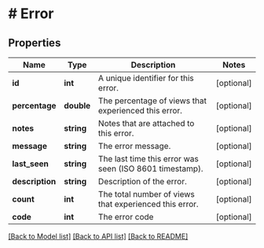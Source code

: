 # # Error

## Properties

Name | Type | Description | Notes
------------ | ------------- | ------------- | -------------
**id** | **int** | A unique identifier for this error. | [optional]
**percentage** | **double** | The percentage of views that experienced this error. | [optional]
**notes** | **string** | Notes that are attached to this error. | [optional]
**message** | **string** | The error message. | [optional]
**last_seen** | **string** | The last time this error was seen (ISO 8601 timestamp). | [optional]
**description** | **string** | Description of the error. | [optional]
**count** | **int** | The total number of views that experienced this error. | [optional]
**code** | **int** | The error code | [optional]

[[Back to Model list]](../../README.md#models) [[Back to API list]](../../README.md#endpoints) [[Back to README]](../../README.md)
